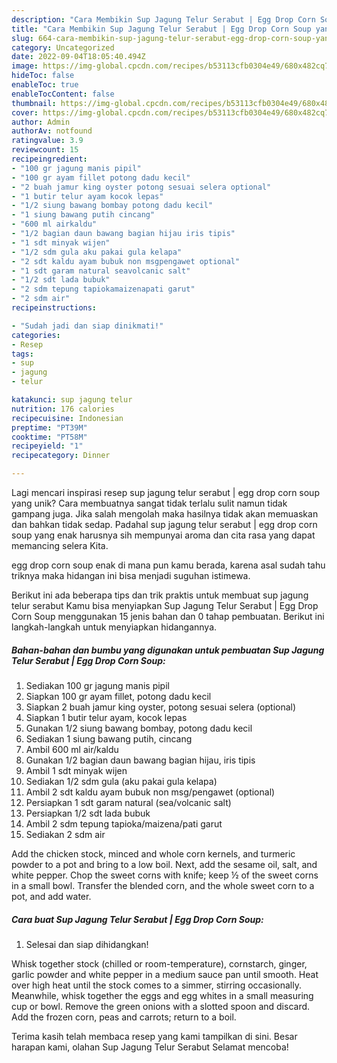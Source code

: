 ```yaml
---
description: "Cara Membikin Sup Jagung Telur Serabut | Egg Drop Corn Soup yang Mantap"
title: "Cara Membikin Sup Jagung Telur Serabut | Egg Drop Corn Soup yang Mantap"
slug: 664-cara-membikin-sup-jagung-telur-serabut-egg-drop-corn-soup-yang-mantap
category: Uncategorized
date: 2022-09-04T18:05:40.494Z
image: https://img-global.cpcdn.com/recipes/b53113cfb0304e49/680x482cq70/sup-jagung-telur-serabut-egg-drop-corn-soup-foto-resep-utama.jpg
hideToc: false
enableToc: true
enableTocContent: false
thumbnail: https://img-global.cpcdn.com/recipes/b53113cfb0304e49/680x482cq70/sup-jagung-telur-serabut-egg-drop-corn-soup-foto-resep-utama.jpg
cover: https://img-global.cpcdn.com/recipes/b53113cfb0304e49/680x482cq70/sup-jagung-telur-serabut-egg-drop-corn-soup-foto-resep-utama.jpg
author: Admin
authorAv: notfound
ratingvalue: 3.9
reviewcount: 15
recipeingredient:
- "100 gr jagung manis pipil"
- "100 gr ayam fillet potong dadu kecil"
- "2 buah jamur king oyster potong sesuai selera optional"
- "1 butir telur ayam kocok lepas"
- "1/2 siung bawang bombay potong dadu kecil"
- "1 siung bawang putih cincang"
- "600 ml airkaldu"
- "1/2 bagian daun bawang bagian hijau iris tipis"
- "1 sdt minyak wijen"
- "1/2 sdm gula aku pakai gula kelapa"
- "2 sdt kaldu ayam bubuk non msgpengawet optional"
- "1 sdt garam natural seavolcanic salt"
- "1/2 sdt lada bubuk"
- "2 sdm tepung tapiokamaizenapati garut"
- "2 sdm air"
recipeinstructions:

- "Sudah jadi dan siap dinikmati!"
categories:
- Resep
tags:
- sup
- jagung
- telur

katakunci: sup jagung telur 
nutrition: 176 calories
recipecuisine: Indonesian
preptime: "PT39M"
cooktime: "PT58M"
recipeyield: "1"
recipecategory: Dinner

---
```





Lagi mencari inspirasi resep sup jagung telur serabut | egg drop corn soup yang unik? Cara membuatnya sangat tidak terlalu sulit namun tidak gampang juga. Jika salah mengolah maka hasilnya tidak akan memuaskan dan bahkan tidak sedap. Padahal sup jagung telur serabut | egg drop corn soup yang enak harusnya sih mempunyai aroma dan cita rasa yang dapat memancing selera Kita.




 egg drop corn soup enak di mana pun kamu berada, karena asal sudah tahu triknya maka hidangan ini bisa menjadi suguhan istimewa.






Berikut ini ada beberapa tips dan trik praktis untuk membuat sup jagung telur serabut  Kamu bisa menyiapkan Sup Jagung Telur Serabut | Egg Drop Corn Soup menggunakan 15 jenis bahan dan 0 tahap pembuatan. Berikut ini langkah-langkah untuk menyiapkan hidangannya.

<!--inarticleads1-->

##### Bahan-bahan dan bumbu yang digunakan untuk pembuatan Sup Jagung Telur Serabut | Egg Drop Corn Soup:

1. Sediakan 100 gr jagung manis pipil
1. Siapkan 100 gr ayam fillet, potong dadu kecil
1. Siapkan 2 buah jamur king oyster, potong sesuai selera (optional)
1. Siapkan 1 butir telur ayam, kocok lepas
1. Gunakan 1/2 siung bawang bombay, potong dadu kecil
1. Sediakan 1 siung bawang putih, cincang
1. Ambil 600 ml air/kaldu
1. Gunakan 1/2 bagian daun bawang bagian hijau, iris tipis
1. Ambil 1 sdt minyak wijen
1. Sediakan 1/2 sdm gula (aku pakai gula kelapa)
1. Ambil 2 sdt kaldu ayam bubuk non msg/pengawet (optional)
1. Persiapkan 1 sdt garam natural (sea/volcanic salt)
1. Persiapkan 1/2 sdt lada bubuk
1. Ambil 2 sdm tepung tapioka/maizena/pati garut
1. Sediakan 2 sdm air


Add the chicken stock, minced and whole corn kernels, and turmeric powder to a pot and bring to a low boil. Next, add the sesame oil, salt, and white pepper. Chop the sweet corns with knife; keep ½ of the sweet corns in a small bowl. Transfer the blended corn, and the whole sweet corn to a pot, and add water. 

<!--inarticleads2-->

##### Cara buat Sup Jagung Telur Serabut | Egg Drop Corn Soup:


1. Selesai dan siap dihidangkan!

Whisk together stock (chilled or room-temperature), cornstarch, ginger, garlic powder and white pepper in a medium sauce pan until smooth. Heat over high heat until the stock comes to a simmer, stirring occasionally. Meanwhile, whisk together the eggs and egg whites in a small measuring cup or bowl. Remove the green onions with a slotted spoon and discard. Add the frozen corn, peas and carrots; return to a boil. 

Terima kasih telah membaca resep yang kami tampilkan di sini. Besar harapan kami, olahan Sup Jagung Telur Serabut  Selamat mencoba!
